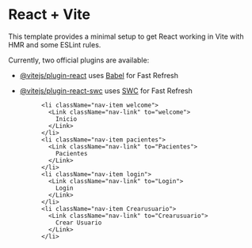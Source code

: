 # React + Vite

This template provides a minimal setup to get React working in Vite with HMR and some ESLint rules.

Currently, two official plugins are available:

- [@vitejs/plugin-react](https://github.com/vitejs/vite-plugin-react/blob/main/packages/plugin-react/README.md) uses [Babel](https://babeljs.io/) for Fast Refresh
- [@vitejs/plugin-react-swc](https://github.com/vitejs/vite-plugin-react-swc) uses [SWC](https://swc.rs/) for Fast Refresh




            <li className="nav-item welcome">
              <Link className="nav-link" to="welcome">
                Inicio
              </Link>
            </li>
            <li className="nav-item pacientes">
              <Link className="nav-link" to="Pacientes">
                Pacientes
              </Link>
            </li>
            <li className="nav-item login">
              <Link className="nav-link" to="Login">
                Login
              </Link>
            </li>
            <li className="nav-item Crearusuario">
              <Link className="nav-link" to="Crearusuario">
                Crear Usuario
              </Link>
            </li>
          
      